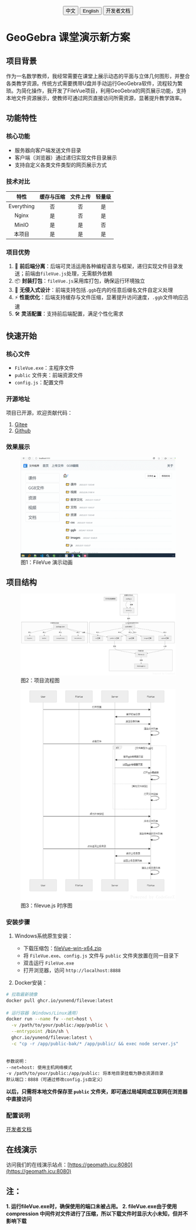 <div style="text-align: center; margin-bottom: 20px;">
<a href="./README.md"><button>中文</button></a>
<a href="./README.en.md"><button>English</button></a>
<a href="./doc/dev.md"><button>开发者文档</button></a>
</div>



# GeoGebra 课堂演示新方案

## 项目背景

作为一名数学教师，我经常需要在课堂上展示动态的平面与立体几何图形，并整合各类教学资源。传统方式需要携带U盘并手动运行GeoGebra软件，流程较为繁琐。为简化操作，我开发了FileVue项目，利用GeoGebra的网页展示功能，支持本地文件资源展示，使教师可通过网页直接访问所需资源，显著提升教学效率。
## 功能特性
### 核心功能
- 服务器向客户端发送文件目录
- 客户端（浏览器）通过递归实现文件目录展示
- 支持自定义各类文件类型的网页展示方式
### 技术对比
| 特性         | 缓存与压缩 | 文件上传 | 轻量级 |
|:------------:|:----------:|:--------:|:------:|
| Everything   | 否         | 否       | 是     |
| Nginx        | 是         | 否       | 是     |
| MinIO        | 是         | 是       | 否     |
| 本项目       | 是         | 是       | 是     |
### 项目优势
1. 🧩 **前后端分离**：后端可灵活运用各种编程语言与框架，递归实现文件目录发送；前端由`fileVue.js`处理，无需额外依赖
2. 📦 **封装打包**：`fileVue.js`采用库打包，确保运行环境独立
3. 🎨 **无侵入式设计**：前端支持包括`.ggb`在内的任意后缀名文件自定义处理
4. ⚡ **性能优化**：后端支持缓存与文件压缩，显著提升访问速度，`.ggb`文件响应迅速
5. 🛠️ **灵活配置**：支持前后端配置，满足个性化需求
## 快速开始
### 核心文件
- `FileVue.exe`：主程序文件
- `public` 文件夹：前端资源文件
- `config.js`：配置文件
### 开源地址
项目已开源，欢迎贡献代码：
1. [Gitee](https://gitee.com/wangwangqin523/file-vue.git)
2. [Github](https://github.com/yunend/filevue.git)

### 效果展示
<figure>
    <img src="./assets/demo.gif" alt="演示动画">
    <figcaption>图1：FileVue 演示动画</figcaption>
</figure>

## 项目结构
<figure>
    <img src="./assets/项目流程图.png" alt="项目流程图">
    <figcaption>图2：项目流程图</figcaption>
</figure>

<figure>
    <img src="./assets/filevue.js时序图.png" alt="filevue.js时序图">
    <figcaption>图3：filevue.js 时序图</figcaption>
</figure>

### 安装步骤
1. Windows系统原生安装：
   - 下载压缩包：[fileVue-win-x64.zip](https://github.com/yunend/filevue/releases/download/v2.0.0/fileVue-win-x64.zip)
   - 将 `FileVue.exe`、`config.js` 文件与 `public` 文件夹放置在同一目录下
   - 双击运行 `FileVue.exe`
   - 打开浏览器，访问 `http://localhost:8888`

2. Docker安装：
```bash
# 拉取最新镜像
docker pull ghcr.io/yunend/filevue:latest

# 运行容器（Windows/Linux通用）
docker run --name fv --net=host \
  -v /path/to/your/public:/app/public \
  --entrypoint /bin/sh \
  ghcr.io/yunend/filevue:latest \
  -c "cp -r /app/public-bak/* /app/public/ && exec node server.js"
  
  ```
  ```bash
  参数说明：
--net=host: 使用主机网络模式
-v /path/to/your/public:/app/public: 将本地目录挂载为静态资源目录
默认端口：8888（可通过修改config.js自定义）
```

**以后，只需将本地文件保存至 `public` 文件夹，即可通过局域网或互联网在浏览器中直接访问**
### 配置说明
[开发者文档](./doc/dev.md)
## 在线演示
访问我们的在线演示站点：[https://geomath.icu:8080](https://geomath.icu:8080)

## 注：
**1. 运行fileVue.exe时，确保使用的端口未被占用。**
**2. fileVue.exe由于使用 compression 中间件对文件进行了压缩，所以下载文件时显示大小未知，但并不影响下载**